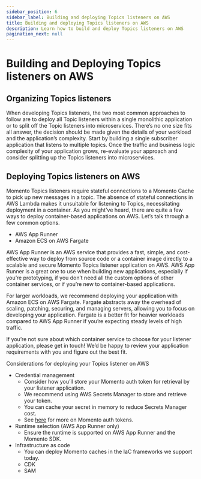 ```yaml
---
sidebar_position: 6
sidebar_label: Building and deploying Topics listeners on AWS
title: Building and deploying Topics listeners on AWS
description: Learn how to build and deploy Topics listeners on AWS
pagination_next: null
---
```


# Building and Deploying Topics listeners on AWS

## Organizing Topics listeners

When developing Topics listeners, the two most common approaches to follow are to deploy all Topic listeners within a single monolithic application or to split off the Topic listeners into microservices. There’s no one size fits all answer, the decision should be made given the details of your workload and the application’s complexity. Start by building a single subscriber application that listens to multiple topics. Once the traffic and business logic complexity of your application grows, re-evaluate your approach and consider splitting up the Topics listeners into microservices.

## Deploying Topics listeners on AWS

Momento Topics listeners require stateful connections to a Momento Cache to pick up new messages in a topic. The absence of stateful connections in AWS Lambda makes it unsuitable for listening to Topics, necessitating deployment in a container. As you might’ve heard, there are quite a few ways to deploy container-based applications on AWS. Let’s talk through a few common options.
- AWS App Runner
- Amazon ECS on AWS Fargate

AWS App Runner is an AWS service that provides a fast, simple, and cost-effective way to deploy from source code or a container image directly to a scalable and secure Momento Topics listener application on AWS. AWS App Runner is a great one to use when building new applications, especially if you’re prototyping, if you don’t need all the custom options of other container services, or if you’re new to container-based applications.

For larger workloads, we recommend deploying your application with Amazon ECS on AWS Fargate. Fargate abstracts away the overhead of scaling, patching, securing, and managing servers, allowing you to focus on developing your application. Fargate is a better fit for heavier workloads compared to AWS App Runner if you’re expecting steady levels of high traffic.

If you’re not sure about which container service to choose for your listener application, please get in touch! We’d be happy to review your application requirements with you and figure out the best fit.

Considerations for deploying your Topics listener on AWS

- Credential management
    - Consider how you’ll store your Momento auth token for retrieval by your listener application. 
    - We recommend using AWS Secrets Manager to store and retrieve your token.
    - You can cache your secret in memory to reduce Secrets Manager cost.
    - See [here](./../basics/working-with-momento-auth-tokens) for more on Momento auth tokens.
- Runtime selection (AWS App Runner only)
    - Ensure the runtime is supported on AWS App Runner and the Momento SDK.
- Infrastructure as code
    - You can deploy Momento caches in the IaC frameworks we support today.
    - CDK
    - SAM
